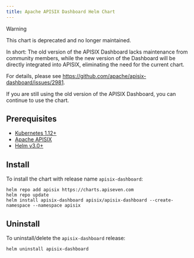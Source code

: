 ```yaml
---
title: Apache APISIX Dashboard Helm Chart
---
```


<!--
#
# Licensed to the Apache Software Foundation (ASF) under one or more
# contributor license agreements.  See the NOTICE file distributed with
# this work for additional information regarding copyright ownership.
# The ASF licenses this file to You under the Apache License, Version 2.0
# (the "License"); you may not use this file except in compliance with
# the License.  You may obtain a copy of the License at
#
#     http://www.apache.org/licenses/LICENSE-2.0
#
# Unless required by applicable law or agreed to in writing, software
# distributed under the License is distributed on an "AS IS" BASIS,
# WITHOUT WARRANTIES OR CONDITIONS OF ANY KIND, either express or implied.
# See the License for the specific language governing permissions and
# limitations under the License.
#
-->

> [!WARNING]
> This chart is deprecated and no longer maintained.
>
> In short:
> The old version of the APISIX Dashboard lacks maintenance from community members,
> while the new version of the Dashboard will be directly integrated into APISIX,
> eliminating the need for the current chart.
>
> For details, please see <https://github.com/apache/apisix-dashboard/issues/2981>.
>
> If you are still using the old version of the APISIX Dashboard,
> you can continue to use the chart.

## Prerequisites

- [Kubernetes 1.12+](https://kubernetes.io/docs/setup/)
- [Apache APISIX](https://apisix.apache.org/docs/apisix/installation-guide/)
- [Helm v3.0+](https://helm.sh/docs/intro/quickstart/#install-helm)

## Install

To install the chart with release name `apisix-dashboard`:

```shell
helm repo add apisix https://charts.apiseven.com
helm repo update
helm install apisix-dashboard apisix/apisix-dashboard --create-namespace --namespace apisix
```

## Uninstall

To uninstall/delete the `apisix-dashboard` release:

```shell
helm uninstall apisix-dashboard
```
